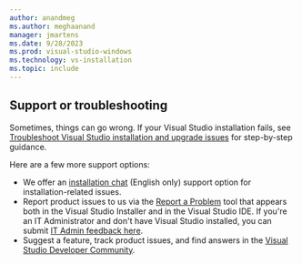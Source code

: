 ```yaml
---
author: anandmeg
ms.author: meghaanand
manager: jmartens
ms.date: 9/28/2023
ms.prod: visual-studio-windows
ms.technology: vs-installation
ms.topic: include
---
```

## Support or troubleshooting

Sometimes, things can go wrong. If your Visual Studio installation fails, see [Troubleshoot Visual Studio installation and upgrade issues](../troubleshooting-installation-issues.md) for step-by-step guidance.

Here are a few more support options:
* We offer an [installation chat](https://visualstudio.microsoft.com/vs/support/#talktous) (English only) support option for installation-related issues.
* Report product issues to us via the [Report a Problem](../../ide/how-to-report-a-problem-with-visual-studio.md) tool that appears both in the Visual Studio Installer and in the Visual Studio IDE. If you're an IT Administrator and don't have Visual Studio installed, you can submit [IT Admin feedback here](https://aka.ms/vs/admin/feedback). 
* Suggest a feature, track product issues, and find answers in the [Visual Studio Developer Community](https://aka.ms/feedback/suggest?space=8).